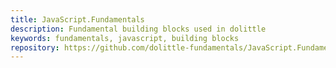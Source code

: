 ```yaml
---
title: JavaScript.Fundamentals
description: Fundamental building blocks used in dolittle
keywords: fundamentals, javascript, building blocks
repository: https://github.com/dolittle-fundamentals/JavaScript.Fundamentals
---
```


